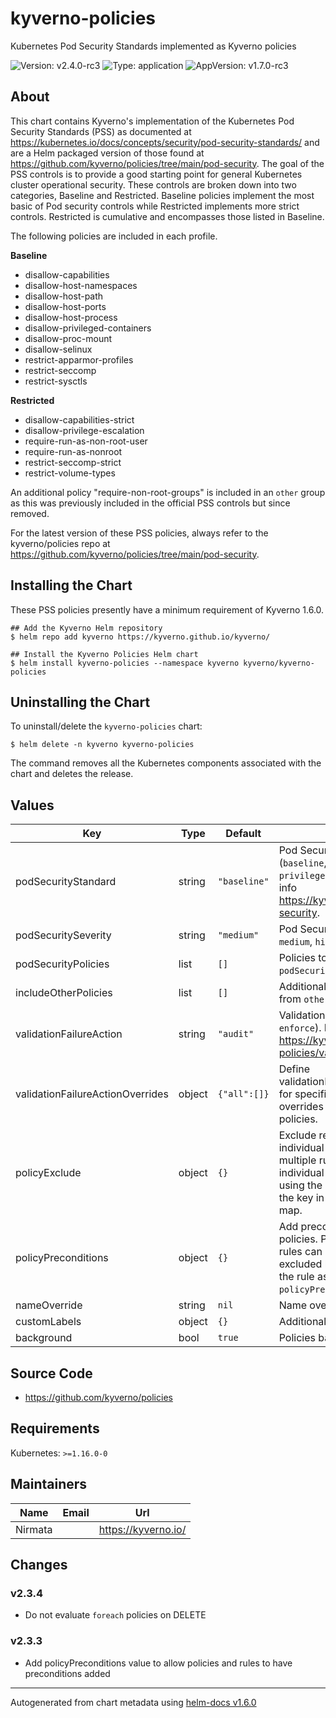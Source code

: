 # kyverno-policies

Kubernetes Pod Security Standards implemented as Kyverno policies

![Version: v2.4.0-rc3](https://img.shields.io/badge/Version-v2.4.0--rc3-informational?style=flat-square) ![Type: application](https://img.shields.io/badge/Type-application-informational?style=flat-square) ![AppVersion: v1.7.0-rc3](https://img.shields.io/badge/AppVersion-v1.7.0--rc3-informational?style=flat-square)

## About

This chart contains Kyverno's implementation of the Kubernetes Pod Security Standards (PSS) as documented at https://kubernetes.io/docs/concepts/security/pod-security-standards/ and are a Helm packaged version of those found at https://github.com/kyverno/policies/tree/main/pod-security. The goal of the PSS controls is to provide a good starting point for general Kubernetes cluster operational security. These controls are broken down into two categories, Baseline and Restricted. Baseline policies implement the most basic of Pod security controls while Restricted implements more strict controls. Restricted is cumulative and encompasses those listed in Baseline.

The following policies are included in each profile.

**Baseline**

* disallow-capabilities
* disallow-host-namespaces
* disallow-host-path
* disallow-host-ports
* disallow-host-process
* disallow-privileged-containers
* disallow-proc-mount
* disallow-selinux
* restrict-apparmor-profiles
* restrict-seccomp
* restrict-sysctls

**Restricted**

* disallow-capabilities-strict
* disallow-privilege-escalation
* require-run-as-non-root-user
* require-run-as-nonroot
* restrict-seccomp-strict
* restrict-volume-types

An additional policy "require-non-root-groups" is included in an `other` group as this was previously included in the official PSS controls but since removed.

For the latest version of these PSS policies, always refer to the kyverno/policies repo at https://github.com/kyverno/policies/tree/main/pod-security.

## Installing the Chart

These PSS policies presently have a minimum requirement of Kyverno 1.6.0.

```console
## Add the Kyverno Helm repository
$ helm repo add kyverno https://kyverno.github.io/kyverno/

## Install the Kyverno Policies Helm chart
$ helm install kyverno-policies --namespace kyverno kyverno/kyverno-policies
```

## Uninstalling the Chart

To uninstall/delete the `kyverno-policies` chart:

```console
$ helm delete -n kyverno kyverno-policies
```

The command removes all the Kubernetes components associated with the chart and deletes the release.

## Values

| Key | Type | Default | Description |
|-----|------|---------|-------------|
| podSecurityStandard | string | `"baseline"` | Pod Security Standard profile (`baseline`, `restricted`, `privileged`, `custom`). For more info https://kyverno.io/policies/pod-security. |
| podSecuritySeverity | string | `"medium"` | Pod Security Standard (`low`, `medium`, `high`). |
| podSecurityPolicies | list | `[]` | Policies to include when `podSecurityStandard` is `custom`. |
| includeOtherPolicies | list | `[]` | Additional policies to include from `other`. |
| validationFailureAction | string | `"audit"` | Validation failure action (`audit`, `enforce`). For more info https://kyverno.io/docs/writing-policies/validate. |
| validationFailureActionOverrides | object | `{"all":[]}` | Define validationFailureActionOverrides for specific policies. The overrides for `all` will apply to all policies. |
| policyExclude | object | `{}` | Exclude resources from individual policies. Policies with multiple rules can have individual rules excluded by using the name of the rule as the key in the `policyExclude` map. |
| policyPreconditions | object | `{}` | Add preconditions to individual policies. Policies with multiple rules can have individual rules excluded by using the name of the rule as the key in the `policyPreconditions` map. |
| nameOverride | string | `nil` | Name override. |
| customLabels | object | `{}` | Additional labels. |
| background | bool | `true` | Policies background mode |

## Source Code

* <https://github.com/kyverno/policies>

## Requirements

Kubernetes: `>=1.16.0-0`

## Maintainers

| Name | Email | Url |
| ---- | ------ | --- |
| Nirmata |  | https://kyverno.io/ |

## Changes

### v2.3.4

* Do not evaluate `foreach` policies on DELETE

### v2.3.3

* Add policyPreconditions value to allow policies and rules to have preconditions added

----------------------------------------------
Autogenerated from chart metadata using [helm-docs v1.6.0](https://github.com/norwoodj/helm-docs/releases/v1.6.0)
